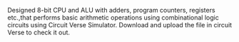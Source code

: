 Designed 8-bit CPU and ALU with adders, program counters, registers etc.,that
performs basic arithmetic operations using combinational logic circuits using Circuit Verse Simulator. 
Download and upload the file in circuit Verse to check it out.
